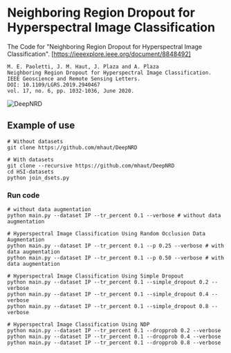 # Neighboring Region Dropout for Hyperspectral Image Classification
The Code for "Neighboring Region Dropout for Hyperspectral Image Classification". [https://ieeexplore.ieee.org/document/8848492]
```
M. E. Paoletti, J. M. Haut, J. Plaza and A. Plaza
Neighboring Region Dropout for Hyperspectral Image Classification.
IEEE Geoscience and Remote Sensing Letters.
DOI: 10.1109/LGRS.2019.2940467
vol. 17, no. 6, pp. 1032-1036, June 2020.
```

![DeepNRD](https://github.com/mhaut/DeepNRD/blob/master/images/featuremap.png)



## Example of use
```
# Without datasets
git clone https://github.com/mhaut/DeepNRD

# With datasets
git clone --recursive https://github.com/mhaut/DeepNRD
cd HSI-datasets
python join_dsets.py
```

### Run code

```
# without data augmentation
python main.py --dataset IP --tr_percent 0.1 --verbose # without data augmentation

# Hyperspectral Image Classification Using Random Occlusion Data Augmentation
python main.py --dataset IP --tr_percent 0.1 --p 0.25 --verbose # with data augmentation
python main.py --dataset IP --tr_percent 0.1 --p 0.50 --verbose # with data augmentation

# Hyperspectral Image Classification Using Simple Dropout
python main.py --dataset IP --tr_percent 0.1 --simple_dropout 0.2 --verbose
python main.py --dataset IP --tr_percent 0.1 --simple_dropout 0.4 --verbose
python main.py --dataset IP --tr_percent 0.1 --simple_dropout 0.8 --verbose

# Hyperspectral Image Classification Using NDP
python main.py --dataset IP --tr_percent 0.1 --dropprob 0.2 --verbose
python main.py --dataset IP --tr_percent 0.1 --dropprob 0.4 --verbose
python main.py --dataset IP --tr_percent 0.1 --dropprob 0.8 --verbose

```
